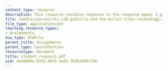 ```yaml
---
content_type: resource
description: This resource contains response to the response paper 1 given as assignment.
file: /media/courses/sts-s28-godzilla-and-the-bullet-train-technology-and-culture-in-modern-japan-fall-2005/dae8499a6741d6f63a55763b19d9c794_student_respons1.pdf
file_type: application/pdf
learning_resource_types:
- Assignments
ocw_type: OCWFile
parent_title: Assignments
parent_type: CourseSection
resourcetype: Document
title: student_respons1.pdf
uid: dae8499a-6741-d6f6-3a55-763b19d9c794
---
```

